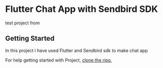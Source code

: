# Flutter Chat App with Sendbird SDK

test project from 

## Getting Started

In this project i have used Flutter and Sendbird sdk to make chat app 





For help getting started with Project, 
[clone the ripo](https://docs.flutter.dev/),

